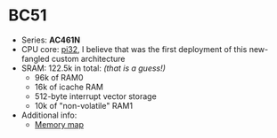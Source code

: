 # BC51

- Series: **AC461N**
- CPU core: [pi32](../../cpu/index.md#pi32), I believe that was the first deployment of this new-fangled custom architecture
- SRAM: 122.5k in total: *(that is a guess!)*
  * 96k of RAM0
  * 16k of icache RAM
  * 512-byte interrupt vector storage
  * 10k of "non-volatile" RAM1
- Additional info:
  * [Memory map](memmap.md)
